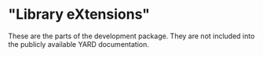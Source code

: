 
# "Library eXtensions"

These are the parts of the development package. They are not included into the publicly available YARD documentation.
